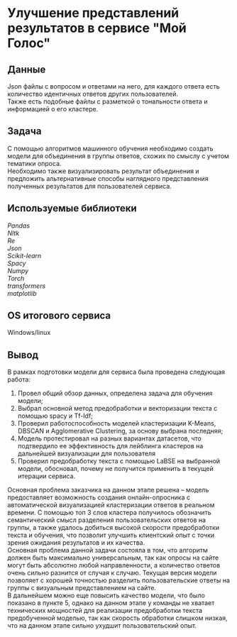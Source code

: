 # Улучшение представлений результатов в сервисе "Мой Голос"


## Данные

Json файлы с вопросом и ответами на него, для каждого ответа есть количество идентичных ответов других пользователей. <br> Также есть подобные файлы с разметкой о тональности ответа и информацией о его кластере.

## Задача

С помощью алгоритмов машинного обучения необходимо создать модели для объединения в группы ответов, схожих по смыслу с учетом тематики опроса. <br> Необходимо также визуализировать результат объединения и предложить альтернативные способы наглядного представления полученных результатов для пользователей сервиса.

## Используемые библиотеки

*Pandas* <br>
*Nltk* <br>
*Re* <br>
*Json* <br>
*Scikit-learn* <br>
*Spacy* <br>
*Numpy* <br>
*Torch* <br>
*transformers* <br>
*matplotlib* <br>

## OS итогового сервиса

Windows/linux

## Вывод
В рамках подготовки модели для сервиса была проведена следующая работа:
1.	Провел общий обзор данных, определена задача для обучения модели;
2.	Выбрал основной метод предобработки и векторизации текста с помощью spacy и Tf-Idf;
3.	Проверил работоспособность моделей кластеризации K-Means, DBSCAN и Agglomerative Clustering, за основу выбрана последняя;
4.	Модель протестировал на разных вариантах датасетов, что подтвердило ее эффективность для лейблинга кластеров на дальнейшей визуализации для пользователя
5.	Проверил предобработку текста с помощью LaBSE на выбранной модели, обосновал, почему не получится применить в текущей итерации сервиса.

Основная проблема заказчика на данном этапе решена – модель предоставляет возможность создания онлайн-опросника с автоматической визуализацией кластеризации ответов в реальном времени. С помощью топ 3 слов кластера получилось обозначить семантический смысл разделения пользовательских ответов на группы, а также удалось добиться высокой скорости предобработки текста и обучения, что позволит улучшить клиентский опыт с точки зрения ожидания результатов и их качества. <br> Основная проблема данной задачи состояла в том, что алгоритм должен быть максимально универсальным, так как опросы на сайте могут быть абсолютно любой направленности, а количество ответов очень сильно разнится от случая к случаю. Текущая версия модели позволяет с хорошей точностью разделить пользовательские ответы на группы с визуальным представлением на сайте. <br>В дальнейшем можно еще повысить качество модели, что было показано в пункте 5, однако на данном этапе у команды не хватает технических мощностей для реализации предобработки текста предобученной моделью, так как скорость обработки слишком низкая, что на данном этапе сильно ухудшит пользовательский опыт.
